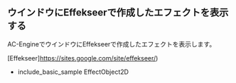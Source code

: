 
## ウインドウにEffekseerで作成したエフェクトを表示する

AC-EngineでウインドウにEffekseerで作成したエフェクトを表示します。

[Effekseer]https://sites.google.com/site/effekseer/)

* include_basic_sample EffectObject2D

